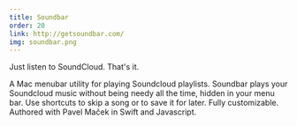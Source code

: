 ```yaml
---
title: Soundbar
order: 20
link: http://getsoundbar.com/
img: soundbar.png
---
```


Just listen to SoundCloud. That's it.

A Mac menubar utility for playing Soundcloud playlists. Soundbar plays your Soundcloud music without being needy all the time, hidden in your menu bar. Use shortcuts to skip a song or to save it for later. Fully customizable. Authored with Pavel Maček in Swift and Javascript.
